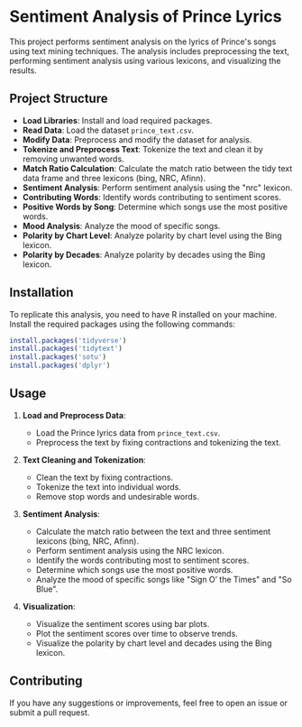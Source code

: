 

# Sentiment Analysis of Prince Lyrics

This project performs sentiment analysis on the lyrics of Prince's songs using text mining techniques. The analysis includes preprocessing the text, performing sentiment analysis using various lexicons, and visualizing the results.

## Project Structure

- **Load Libraries**: Install and load required packages.
- **Read Data**: Load the dataset `prince_text.csv`.
- **Modify Data**: Preprocess and modify the dataset for analysis.
- **Tokenize and Preprocess Text**: Tokenize the text and clean it by removing unwanted words.
- **Match Ratio Calculation**: Calculate the match ratio between the tidy text data frame and three lexicons (bing, NRC, Afinn).
- **Sentiment Analysis**: Perform sentiment analysis using the "nrc" lexicon.
- **Contributing Words**: Identify words contributing to sentiment scores.
- **Positive Words by Song**: Determine which songs use the most positive words.
- **Mood Analysis**: Analyze the mood of specific songs.
- **Polarity by Chart Level**: Analyze polarity by chart level using the Bing lexicon.
- **Polarity by Decades**: Analyze polarity by decades using the Bing lexicon.

## Installation

To replicate this analysis, you need to have R installed on your machine. Install the required packages using the following commands:

```r
install.packages('tidyverse')
install.packages('tidytext')
install.packages('sotu')
install.packages('dplyr')
```

## Usage

1. **Load and Preprocess Data**:
   - Load the Prince lyrics data from `prince_text.csv`.
   - Preprocess the text by fixing contractions and tokenizing the text.

2. **Text Cleaning and Tokenization**:
   - Clean the text by fixing contractions.
   - Tokenize the text into individual words.
   - Remove stop words and undesirable words.

3. **Sentiment Analysis**:
   - Calculate the match ratio between the text and three sentiment lexicons (bing, NRC, Afinn).
   - Perform sentiment analysis using the NRC lexicon.
   - Identify the words contributing most to sentiment scores.
   - Determine which songs use the most positive words.
   - Analyze the mood of specific songs like "Sign O’ the Times" and "So Blue".

4. **Visualization**:
   - Visualize the sentiment scores using bar plots.
   - Plot the sentiment scores over time to observe trends.
   - Visualize the polarity by chart level and decades using the Bing lexicon.



## Contributing

If you have any suggestions or improvements, feel free to open an issue or submit a pull request.

